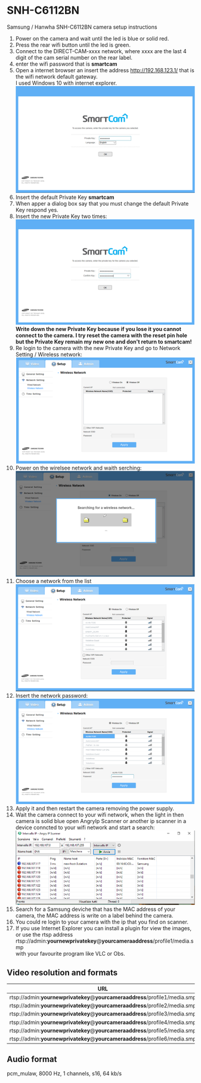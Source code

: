 # SNH-C6112BN
 Samsung / Hanwha SNH-C6112BN camera setup instructions

 1. Power on the camera and wait until the led is blue or solid red.  
 2. Press the rear wifi button until the led is green.  
 3. Connect to the DIRECT-CAM-xxxx network, where xxxx are the last 4 digit of the cam serial number on the rear label.  
 4. enter the wifi password that is **smartcam**  
 5. Open a internet browser an insert the address http://192.168.123.1/ that is the wifi network default gateway.  
 I used Windows 10 with internet explorer.  
 ![](smartcam1.png)  
 6. Insert the default Private Key **smartcam**  
 7. When apper a dialog box say that you must change the default Private Key respond yes.  
 8. Insert the new Private Key two times:  
 ![](smartcam3.png)  
 **Write down the new Private Key because if you lose it you cannot connect to the camera. I try reset the camera with the reset pin hole but the Private Key remain my new one and don't return to smartcam!**  
 9. Re login to the camera with the new Private Key and go to Network Setting / Wireless network:  
 ![](smartcam5.png)  
 10. Power on the wirelsee network and waith serching:  
 ![](smartcam6.png)  
 11. Choose a network from the list  
 ![](smartcam7.png)  
 12. Insert the network password:  
 ![](smartcam8.png)  
 13. Apply it and then restart the camera removing the power supply.  
 14. Wait the camera connect to your wifi network, when the light in then camera is solid blue open AngryIp Scanner or another ip scanner in a device conncted to your wifi network and start a search:  
 ![](smartcam9.png)  
 15. Search for a Samsung deviche that has the MAC address of your camera, the MAC address is write on a label behind the camera.  
 16. You could re login to your camera with the ip that you find on scanner.  
 17. If you use Internet Explorer you can install a plugin for view the images, or use the rtsp address  
 rtsp://admin:**yournewprivatekey**@**yourcameraaddress**/profile1/media.smp  
 with your favourite program like VLC or Obs.

## Video resolution and formats
URL|Video|Resolution|TBR
---|-----|----------|---
rtsp://admin:**yournewprivatekey**@**yourcameraaddress**/profile1/media.smp|mjpeg|1920x1080|1
rtsp://admin:**yournewprivatekey**@**yourcameraaddress**/profile2/media.smp|h264|640x360|10
rtsp://admin:**yournewprivatekey**@**yourcameraaddress**/profile3/media.smp|h264|640x360|30
rtsp://admin:**yournewprivatekey**@**yourcameraaddress**/profile4/media.smp|h264|1280x720|15
rtsp://admin:**yournewprivatekey**@**yourcameraaddress**/profile5/media.smp|h264|1920x1080|30
rtsp://admin:**yournewprivatekey**@**yourcameraaddress**/profile6/media.smp|h264|640x360|30

## Audio format
pcm_mulaw, 8000 Hz, 1 channels, s16, 64 kb/s
